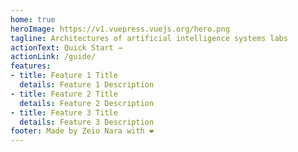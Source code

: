 ```yaml
---
home: true
heroImage: https://v1.vuepress.vuejs.org/hero.png
tagline: Architectures of artificial intelligence systems labs
actionText: Quick Start →
actionLink: /guide/
features:
- title: Feature 1 Title
  details: Feature 1 Description
- title: Feature 2 Title
  details: Feature 2 Description
- title: Feature 3 Title
  details: Feature 3 Description
footer: Made by Zeio Nara with ❤️
---
```

